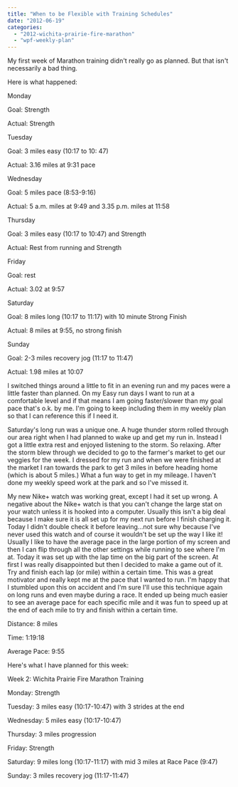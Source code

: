```yaml
---
title: "When to be Flexible with Training Schedules"
date: "2012-06-19"
categories: 
  - "2012-wichita-prairie-fire-marathon"
  - "wpf-weekly-plan"
---
```


  

My first week of Marathon training didn't really go as planned. But that isn't necessarily a bad thing. 

  

Here is what happened:

  

Monday

Goal: Strength

Actual: Strength

Tuesday

Goal: 3 miles easy (10:17 to 10: 47)

Actual: 3.16 miles at 9:31 pace

Wednesday

Goal: 5 miles pace (8:53-9:16)

Actual: 5 a.m. miles at 9:49 and 3.35 p.m. miles at 11:58

Thursday

Goal: 3 miles easy (10:17 to 10:47) and Strength

Actual: Rest from running and Strength

Friday

Goal: rest

Actual: 3.02 at 9:57

Saturday

Goal: 8 miles long (10:17 to 11:17) with 10 minute Strong Finish

Actual: 8 miles at 9:55, no strong finish

Sunday

Goal: 2-3 miles recovery jog (11:17 to 11:47)

Actual: 1.98 miles at 10:07

  

I switched things around a little to fit in an evening run and my paces were a little faster than planned. On my Easy run days I want to run at a comfortable level and if that means I am going faster/slower than my goal pace that's o.k. by me. I'm going to keep including them in my weekly plan so that I can reference this if I need it. 

  

Saturday's long run was a unique one. A huge thunder storm rolled through our area right when I had planned to wake up and get my run in. Instead I got a little extra rest and enjoyed listening to the storm. So relaxing. After the storm blew through we decided to go to the farmer's market to get our veggies for the week. I dressed for my run and when we were finished at the market I ran towards the park to get 3 miles in before heading home (which is about 5 miles.) What a fun way to get in my mileage. I haven't done my weekly speed work at the park and so I've missed it. 

  

My new Nike+ watch was working great, except I had it set up wrong. A negative about the Nike+ watch is that you can't change the large stat on your watch unless it is hooked into a computer. Usually this isn't a big deal because I make sure it is all set up for my next run before I finish charging it. Today I didn't double check it before leaving...not sure why because I've never used this watch and of course it wouldn't be set up the way I like it! Usually I like to have the average pace in the large portion of my screen and then I can flip through all the other settings while running to see where I'm at. Today it was set up with the lap time on the big part of the screen. At first I was really disappointed but then I decided to make a game out of it. Try and finish each lap (or mile) within a certain time. This was a great motivator and really kept me at the pace that I wanted to run. I'm happy that I stumbled upon this on accident and I'm sure I'll use this technique again on long runs and even maybe during a race. It ended up being much easier to see an average pace for each specific mile and it was fun to speed up at the end of each mile to try and finish within a certain time. 

  

Distance: 8 miles

Time: 1:19:18

Average Pace: 9:55

  

Here's what I have planned for this week:

  

Week 2: Wichita Prairie Fire Marathon Training

  

Monday: Strength

Tuesday: 3 miles easy (10:17-10:47) with 3 strides at the end

Wednesday: 5 miles easy (10:17-10:47)

Thursday: 3 miles progression 

Friday: Strength

Saturday: 9 miles long (10:17-11:17) with mid 3 miles at Race Pace (9:47)

Sunday: 3 miles recovery jog (11:17-11:47)
